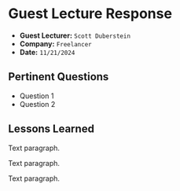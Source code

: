 # Guest Lecture Response
* **Guest Lecturer:** `Scott Duberstein`
* **Company:** `Freelancer`
* **Date:** `11/21/2024`

## Pertinent Questions
* Question 1
* Question 2

## Lessons Learned
Text paragraph.

Text paragraph.

Text paragraph.